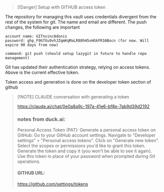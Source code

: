 
> [!Danger] Setup with GITHUB access token
> 


The repository for managing this vault uses credentials divergent from the rest of the system for git. The name and email are different. The push changes, the following are important

```
account name: GITnvincAdonis
password: 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 (for now. Will expire 90 days from now)

command: git push (should setup lazygit in future to handle repo management)
```

Git has updated their authentication strategy, relying on access tokens. Above is the current effective token. 

Token access and generation is done on the developer token section of github

> [!NOTE] CLAUDE conversation with generating a token
> 
> https://claude.ai/chat/0e0a8a9c-197a-41e6-bf8e-7ab9d39d2192
> ### notes from duck.ai: 
> Personal Access Token (PAT):
> Generate a personal access token on GitHub:
> Go to your GitHub account settings. Navigate to "Developer settings" > "Personal access tokens".
> Click on "Generate new token". Select the scopes or permissions you'd like to grant this token.
> Generate the token and copy it (you won't be able to see it again).
> Use this token in place of your password when prompted during Git operations.
> 
> #### GITHUB URL:
> https://github.com/settings/tokens 





